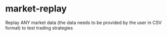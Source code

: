 # market-replay

Replay ANY market data (the data needs to be provided by the user in CSV format) to test trading strategies
